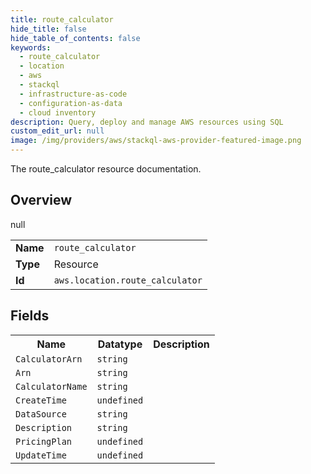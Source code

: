 ```yaml
---
title: route_calculator
hide_title: false
hide_table_of_contents: false
keywords:
  - route_calculator
  - location
  - aws
  - stackql
  - infrastructure-as-code
  - configuration-as-data
  - cloud inventory
description: Query, deploy and manage AWS resources using SQL
custom_edit_url: null
image: /img/providers/aws/stackql-aws-provider-featured-image.png
---
```

The route_calculator resource documentation.

## Overview
<table><tbody>
<tr><td><b>Name</b></td><td><code>route_calculator</code></td></tr>
<tr><td><b>Type</b></td><td>Resource</td></tr>
null
<tr><td><b>Id</b></td><td><code>aws.location.route_calculator</code></td></tr>
</tbody></table>

## Fields
<table><tbody>
<tr><th>Name</th><th>Datatype</th><th>Description</th></tr>
<tr><td><code>CalculatorArn</code></td><td><code>string</code></td><td></td></tr><tr><td><code>Arn</code></td><td><code>string</code></td><td></td></tr><tr><td><code>CalculatorName</code></td><td><code>string</code></td><td></td></tr><tr><td><code>CreateTime</code></td><td><code>undefined</code></td><td></td></tr><tr><td><code>DataSource</code></td><td><code>string</code></td><td></td></tr><tr><td><code>Description</code></td><td><code>string</code></td><td></td></tr><tr><td><code>PricingPlan</code></td><td><code>undefined</code></td><td></td></tr><tr><td><code>UpdateTime</code></td><td><code>undefined</code></td><td></td></tr>
</tbody></table>